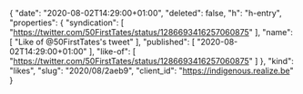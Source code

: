 {
  "date": "2020-08-02T14:29:00+01:00",
  "deleted": false,
  "h": "h-entry",
  "properties": {
    "syndication": [
      "https://twitter.com/50FirstTates/status/1286693416257060875"
    ],
    "name": [
      "Like of @50FirstTates's tweet"
    ],
    "published": [
      "2020-08-02T14:29:00+01:00"
    ],
    "like-of": [
      "https://twitter.com/50FirstTates/status/1286693416257060875"
    ]
  },
  "kind": "likes",
  "slug": "2020/08/2aeb9",
  "client_id": "https://indigenous.realize.be"
}
